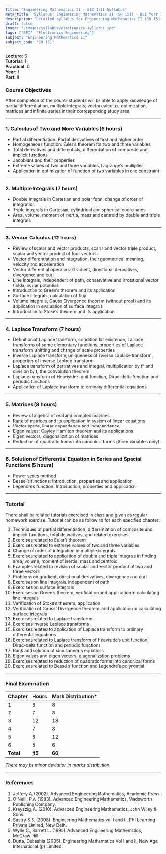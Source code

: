 ```yaml
---
title: "Engineering Mathematics II - BEI I/II Syllabus"
meta_title: "Syllabus: Engineering Mathematics II (SH 151) - BEI Year 1 Part 2 | IOE Notes"
description: "Detailed syllabus for Engineering Mathematics II (SH 151), a first year, second part subject in the IOE BEI program."
draft: false
image: "/images/syllabus/electronics-syllabus.jpg"
tags: ["BEI", "Electronics Engineering"]
subject: "Engineering Mathematics II"
subject_code: "SH 151"
---
```


**Lecture**: 3  
**Tutorial**: 1  
**Practical**: 0  
**Year**: I  
**Part**: II  

### Course Objectives
After completion of the course students will be able to apply knowledge of partial differentiation, multiple integrals, vector calculus, optimization, matrices and infinite series in their corresponding study area.

---

### 1. Calculus of Two and More Variables (6 hours)
- Partial differentiation: Partial derivatives of first and higher order
- Homogeneous function: Euler’s theorem for two and three variables
- Total derivatives and differentials, differentiation of composite and implicit functions
- Jacobians and their properties
- Extreme values of two and three variables, Lagrange’s multiplier
- Application in optimization of function of two variables in one constraint

---

### 2. Multiple Integrals (7 hours)
- Double integrals in Cartesian and polar form, change of order of integration
- Triple integrals in Cartesian, cylindrical and spherical coordinates
- Area, volume, moment of inertia, mass and centroid by double and triple integrals

---

### 3. Vector Calculus (12 hours)
- Review of scalar and vector products, scalar and vector triple product, scalar and vector product of four vectors
- Vector differentiation and integration, their geometrical meaning, velocity and acceleration
- Vector differential operators: Gradient, directional derivatives, divergence and curl
- Line integrals, independent of path, conservative and irrotational vector fields, scalar potential
- Introduction to Green’s theorem and its application
- Surface integrals, calculation of flux
- Volume integrals, Gauss Divergence theorem (without proof) and its application in evaluation of surface integrals
- Introduction to Stoke’s theorem and its application

---

### 4. Laplace Transform (7 hours)
- Definition of Laplace transform, condition for existence, Laplace transforms of some elementary functions, properties of Laplace transform, shifting and change of scale properties
- Inverse Laplace transform, uniqueness of inverse Laplace transform, properties of inverse Laplace transform
- Laplace transform of derivatives and integral, multiplication by tⁿ and division by t, the convolution theorem
- Laplace transform of Heaviside’s unit function, Dirac-delta function and periodic functions
- Application of Laplace transform to ordinary differential equations

---

### 5. Matrices (8 hours)
- Review of algebra of real and complex matrices
- Rank of matrices and its application in system of linear equations
- Vector space, linear dependence and independence
- Eigen values: Cayley Hamilton theorem and its applications
- Eigen vectors, diagonalization of matrices
- Reduction of quadratic forms into canonical forms (three variables only)

---

### 6. Solution of Differential Equation in Series and Special Functions (5 hours)
- Power series method
- Bessel’s functions: Introduction, properties and application
- Legendre’s function: Introduction, properties and application

---

### Tutorial
There shall be related tutorials exercised in class and given as regular homework exercise. Tutorial can be as following for each specified chapter:
1. Techniques of partial differentiation, differentiation of composite and implicit functions, total derivatives, and related exercises
2. Exercises related to Euler’s theorem
3. Exercises related to extreme values of two and three variables
4. Change of order of integration in multiple integrals
5. Exercises related to application of double and triple integrals in finding area, volume, moment of inertia, mass and centroid
6. Examples related to revision of scalar and vector product of two and three vectors
7. Problems on gradient, directional derivatives, divergence and curl
8. Exercises on line integrals, independent of path
9. Exercises on surface integrals
10. Exercises on Green’s theorem, verification and application in calculating line integrals
11. Verification of Stoke’s theorem, application
12. Verification of Gauss’ Divergence theorem, and application in calculating surface integrals
13. Exercises related to Laplace transforms
14. Exercises inverse Laplace transforms
15. Exercises related to application of Laplace transform to ordinary differential equations
16. Exercises related to Laplace transform of Heaviside’s unit function, Dirac-delta function and periodic functions
17. Rank and solution of simultaneous equations
18. Eigen values and eigen vectors, diagonalization problems
19. Exercises related to reduction of quadratic forms into canonical forms
20. Exercises related to Bessel’s function and Legendre’s polynomial

---

### Final Examination
| Chapter | Hours | Mark Distribution* |
|---------|-------|--------------------|
| 1       | 6     | 8                  |
| 2       | 7     | 8                  |
| 3       | 12    | 18                 |
| 4       | 7     | 8                  |
| 5       | 8     | 12                 |
| 6       | 5     | 6                  |
| **Total** | **45** | **60**            |

*There may be minor deviation in marks distribution.*

---

### References
1. Jeffery A. (2002). Advanced Engineering Mathematics, Academic Press.
2. O’Neill, P.V. (1983). Advanced Engineering Mathematics, Wadsworth Publishing Company.
3. Kreyszig, A. (2010). Advanced Engineering Mathematics, John Wiley & Sons.
4. Sastry S.S. (2008). Engineering Mathematics vol I and II, PHI Learning Private Limited, New Delhi.
5. Wylie C., Barrett L. (1995). Advanced Engineering Mathematics, McGraw-Hill.
6. Dutta, Debashis (2005). Engineering Mathematics Vol I and II, New Age International (p) Limited.
